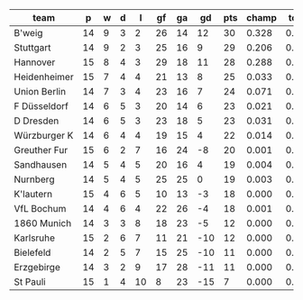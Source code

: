 |     team     | p  | w | d | l  | gf | ga | gd  | pts | champ | top2  | top3  | top4  |  5-7  | bot4  | bot3  | bot2  |
|--------------|----|---|---|----|----|----|-----|-----|-------|-------|-------|-------|-------|-------|-------|-------|
| B'weig       | 14 | 9 | 3 |  2 | 26 | 14 |  12 |  30 | 0.328 | 0.565 | 0.715 | 0.825 | 0.143 | 0.000 | 0.000 | 0.000|
| Stuttgart    | 14 | 9 | 2 |  3 | 25 | 16 |   9 |  29 | 0.206 | 0.409 | 0.585 | 0.716 | 0.215 | 0.000 | 0.000 | 0.000|
| Hannover     | 15 | 8 | 4 |  3 | 29 | 18 |  11 |  28 | 0.288 | 0.514 | 0.686 | 0.795 | 0.161 | 0.000 | 0.000 | 0.000|
| Heidenheimer | 15 | 7 | 4 |  4 | 21 | 13 |   8 |  25 | 0.033 | 0.100 | 0.197 | 0.320 | 0.380 | 0.003 | 0.001 | 0.000|
| Union Berlin | 14 | 7 | 3 |  4 | 23 | 16 |   7 |  24 | 0.071 | 0.180 | 0.319 | 0.458 | 0.332 | 0.001 | 0.000 | 0.000|
| F Düsseldorf | 14 | 6 | 5 |  3 | 20 | 14 |   6 |  23 | 0.021 | 0.060 | 0.130 | 0.219 | 0.334 | 0.009 | 0.003 | 0.001|
| D Dresden    | 14 | 6 | 5 |  3 | 23 | 18 |   5 |  23 | 0.031 | 0.088 | 0.168 | 0.281 | 0.360 | 0.005 | 0.002 | 0.000|
| Würzburger K | 14 | 6 | 4 |  4 | 19 | 15 |   4 |  22 | 0.014 | 0.047 | 0.102 | 0.175 | 0.327 | 0.011 | 0.003 | 0.001|
| Greuther Fur | 15 | 6 | 2 |  7 | 16 | 24 |  -8 |  20 | 0.001 | 0.002 | 0.006 | 0.016 | 0.086 | 0.128 | 0.060 | 0.021|
| Sandhausen   | 14 | 5 | 4 |  5 | 20 | 16 |   4 |  19 | 0.004 | 0.014 | 0.037 | 0.073 | 0.221 | 0.040 | 0.016 | 0.004|
| Nurnberg     | 14 | 5 | 4 |  5 | 25 | 25 |   0 |  19 | 0.003 | 0.015 | 0.040 | 0.083 | 0.225 | 0.037 | 0.014 | 0.005|
| K'lautern    | 15 | 4 | 6 |  5 | 10 | 13 |  -3 |  18 | 0.000 | 0.002 | 0.004 | 0.010 | 0.069 | 0.162 | 0.078 | 0.025|
| VfL Bochum   | 14 | 4 | 6 |  4 | 22 | 26 |  -4 |  18 | 0.001 | 0.004 | 0.010 | 0.024 | 0.115 | 0.114 | 0.054 | 0.018|
| 1860 Munich  | 14 | 3 | 3 |  8 | 18 | 23 |  -5 |  12 | 0.000 | 0.001 | 0.001 | 0.004 | 0.024 | 0.373 | 0.217 | 0.102|
| Karlsruhe    | 15 | 2 | 6 |  7 | 11 | 21 | -10 |  12 | 0.000 | 0.000 | 0.000 | 0.000 | 0.001 | 0.805 | 0.660 | 0.448|
| Bielefeld    | 14 | 2 | 5 |  7 | 15 | 25 | -10 |  11 | 0.000 | 0.000 | 0.000 | 0.000 | 0.005 | 0.683 | 0.497 | 0.291|
| Erzgebirge   | 14 | 3 | 2 |  9 | 17 | 28 | -11 |  11 | 0.000 | 0.000 | 0.000 | 0.001 | 0.005 | 0.673 | 0.495 | 0.294|
| St Pauli     | 15 | 1 | 4 | 10 |  8 | 23 | -15 |   7 | 0.000 | 0.000 | 0.000 | 0.000 | 0.000 | 0.957 | 0.900 | 0.790|
